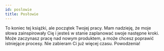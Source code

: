 ```yaml
---
id: poslowie
title: Posłowie
---
```


To koniec tej książki, ale początek Twojej pracy. Mam nadzieję, że moje słowa
zainspirowały Cię i jesteś w stanie zaplanować swoje następne kroki. Może
zaczynasz pracę nad nowym produktem, a może chcesz poprawić istniejące procesy.
Nie zabieram Ci już więcej czasu. Powodzenia!
